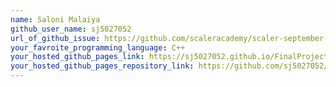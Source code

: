 ```yaml
---
name: Saloni Malaiya
github_user_name: sj5027052
url_of_github_issue: https://github.com/scaleracademy/scaler-september-open-source-challenge/issues/99
your_favroite_programming_language: C++
your_hosted_github_pages_link: https://sj5027052.github.io/FinalProject/
your_hosted_github_pages_repository_link: https://github.com/sj5027052/FinalProject.git
---
```

